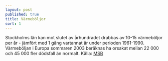 ```yaml
---
layout: post
published: true
title: Värmeböljor
sort: 1
---
```





Stockholms län kan mot slutet av århundradet drabbas av 10-15 värmeböljor per år - jämfört med 1 gång vartannat år under perioden 1961-1990. Värmeböljan i Europa sommaren 2003 beräknas ha orsakat mellan 22 000 och 45 000 fler dödsfall än normalt. Källa: [MSB](https://www.msb.se/RibData/Filer/pdf/26173.pdf)
